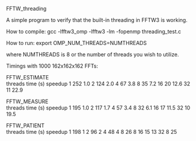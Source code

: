 FFTW_threading

A simple program to verify that the built-in threading in FFTW3 is working.

How to compile:
gcc -lfftw3_omp -lfftw3 -lm -fopenmp threading_test.c

How to run:
export OMP_NUM_THREADS=NUMTHREADS

where NUMTHREADS is 8 or the number of threads you wish to utilize.

Timings with 1000 162x162x162 FFTs:

FFTW_ESTIMATE		
threads			time (s)		speedup
1			252			1.0
2			124			2.0
4			67			3.8
8			35			7.2
16			20			12.6
32			11			22.9
		
FFTW_MEASURE		
threads			time (s)		speedup
1			195			1.0
2			117			1.7
4			57			3.4
8			32			6.1
16			17			11.5
32			10			19.5
		
FFTW_PATIENT		
threads			time (s)		speedup
1			198			1
2			96			2
4			48			4
8			26			8
16			15			13
32			8			25
